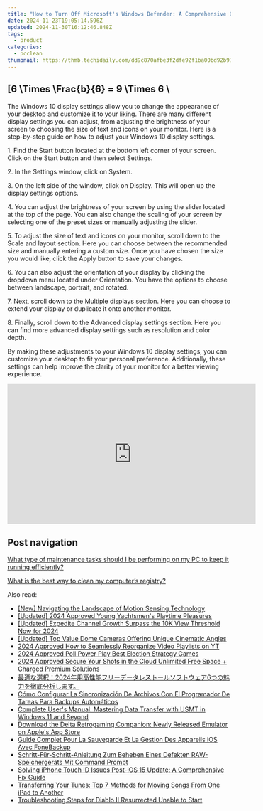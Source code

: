 ```yaml
---
title: "How to Turn Off Microsoft's Windows Defender: A Comprehensive Guide by YL Computing"
date: 2024-11-23T19:05:14.596Z
updated: 2024-11-30T16:12:46.848Z
tags:
  - product
categories:
  - pcclean
thumbnail: https://thmb.techidaily.com/dd9c870afbe3f2dfe92f1ba00bd92b9730edbfc9f7029f1358b11e947d20dbef.jpg
---
```


## \[6 \Times \Frac{b}{6} = 9 \Times 6 \

The Windows 10 display settings allow you to change the appearance of your desktop and customize it to your liking. There are many different display settings you can adjust, from adjusting the brightness of your screen to choosing the size of text and icons on your monitor. Here is a step-by-step guide on how to adjust your Windows 10 display settings. 

1\. Find the Start button located at the bottom left corner of your screen. Click on the Start button and then select Settings.

2\. In the Settings window, click on System.

3\. On the left side of the window, click on Display. This will open up the display settings options. 

4\. You can adjust the brightness of your screen by using the slider located at the top of the page. You can also change the scaling of your screen by selecting one of the preset sizes or manually adjusting the slider.

5\. To adjust the size of text and icons on your monitor, scroll down to the Scale and layout section. Here you can choose between the recommended size and manually entering a custom size. Once you have chosen the size you would like, click the Apply button to save your changes.

6\. You can also adjust the orientation of your display by clicking the dropdown menu located under Orientation. You have the options to choose between landscape, portrait, and rotated.

7\. Next, scroll down to the Multiple displays section. Here you can choose to extend your display or duplicate it onto another monitor.

8\. Finally, scroll down to the Advanced display settings section. Here you can find more advanced display settings such as resolution and color depth. 

By making these adjustments to your Windows 10 display settings, you can customize your desktop to fit your personal preference. Additionally, these settings can help improve the clarity of your monitor for a better viewing experience.

<!-- affiliate ads begin -->
<iframe width="560" height="315" src="https://www.youtube.com/embed/uSfA74aeYeA?si=HdJSMdeS7HVtS6-j" title="YouTube video player" frameborder="0" allow="accelerometer; autoplay; clipboard-write; encrypted-media; gyroscope; picture-in-picture; web-share" referrerpolicy="strict-origin-when-cross-origin" allowfullscreen></iframe>
<!-- affiliate ads end -->

## Post navigation

[What type of maintenance tasks should I be performing on my PC to keep it running efficiently?](https://tools.techidaily.com/pcclean/products/)

[What is the best way to clean my computer’s registry?](https://tools.techidaily.com/pcclean/products/)

<ins class="adsbygoogle"
     style="display:block"
     data-ad-format="autorelaxed"
     data-ad-client="ca-pub-7571918770474297"
     data-ad-slot="1223367746"></ins>

<ins class="adsbygoogle"
     style="display:block"
     data-ad-client="ca-pub-7571918770474297"
     data-ad-slot="8358498916"
     data-ad-format="auto"
     data-full-width-responsive="true"></ins>

<span class="atpl-alsoreadstyle">Also read:</span>
<div><ul>
<li><a href="https://extra-approaches.techidaily.com/new-navigating-the-landscape-of-motion-sensing-technology/"><u>[New] Navigating the Landscape of Motion Sensing Technology</u></a></li>
<li><a href="https://screen-recording.techidaily.com/updated-2024-approved-young-yachtsmens-playtime-pleasures/"><u>[Updated] 2024 Approved Young Yachtsmen's Playtime Pleasures</u></a></li>
<li><a href="https://facebook-record-videos.techidaily.com/updated-expedite-channel-growth-surpass-the-10k-view-threshold-now-for-2024/"><u>[Updated] Expedite Channel Growth Surpass the 10K View Threshold Now for 2024</u></a></li>
<li><a href="https://some-guidance.techidaily.com/updated-top-value-dome-cameras-offering-unique-cinematic-angles/"><u>[Updated] Top Value Dome Cameras Offering Unique Cinematic Angles</u></a></li>
<li><a href="https://youtube-lab.techidaily.com/approved-how-to-seamlessly-reorganize-video-playlists-on-yt/"><u>2024 Approved How to Seamlessly Reorganize Video Playlists on YT</u></a></li>
<li><a href="https://screen-activity-recording.techidaily.com/2024-approved-poll-power-play-best-election-strategy-games/"><u>2024 Approved Poll Power Play Best Election Strategy Games</u></a></li>
<li><a href="https://extra-approaches.techidaily.com/2024-approved-secure-your-shots-in-the-cloud-unlimited-free-space-plus-charged-premium-solutions/"><u>2024 Approved Secure Your Shots in the Cloud Unlimited Free Space + Charged Premium Solutions</u></a></li>
<li><a href="https://win-hot.techidaily.com/1728503127044-20246/"><u>最適な選択：2024年用高性能フリーデータレストールソフトウェア6つの魅力を徹底分析します。</u></a></li>
<li><a href="https://win-hot.techidaily.com/como-configurar-la-sincronizacion-de-archivos-con-el-programador-de-tareas-para-backups-automaticos/"><u>Cómo Configurar La Sincronización De Archivos Con El Programador De Tareas Para Backups Automáticos</u></a></li>
<li><a href="https://win-hot.techidaily.com/complete-users-manual-mastering-data-transfer-with-usmt-in-windows-11-and-beyond/"><u>Complete User's Manual: Mastering Data Transfer with USMT in Windows 11 and Beyond</u></a></li>
<li><a href="https://os-tips.techidaily.com/download-the-delta-retrogaming-companion-newly-released-emulator-on-apples-app-store/"><u>Download the Delta Retrogaming Companion: Newly Released Emulator on Apple's App Store</u></a></li>
<li><a href="https://win-hot.techidaily.com/guide-complet-pour-la-sauvegarde-et-la-gestion-des-appareils-ios-avec-fonebackup/"><u>Guide Complet Pour La Sauvegarde Et La Gestion Des Appareils iOS Avec FoneBackup</u></a></li>
<li><a href="https://win-hot.techidaily.com/schritt-fur-schritt-anleitung-zum-beheben-eines-defekten-raw-speichergerats-mit-command-prompt/"><u>Schritt-Für-Schritt-Anleitung Zum Beheben Eines Defekten RAW-Speichergeräts Mit Command Prompt</u></a></li>
<li><a href="https://win-hot.techidaily.com/solving-iphone-touch-id-issues-post-ios-15-update-a-comprehensive-fix-guide/"><u>Solving iPhone Touch ID Issues Post-iOS 15 Update: A Comprehensive Fix Guide</u></a></li>
<li><a href="https://win-hot.techidaily.com/transferring-your-tunes-top-7-methods-for-moving-songs-from-one-ipad-to-another/"><u>Transferring Your Tunes: Top 7 Methods for Moving Songs From One iPad to Another</u></a></li>
<li><a href="https://win-solutions.techidaily.com/troubleshooting-steps-for-diablo-ii-resurrected-unable-to-start/"><u>Troubleshooting Steps for Diablo II Resurrected Unable to Start</u></a></li>
</ul></div>

